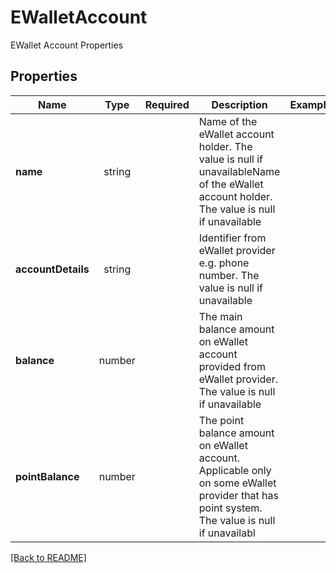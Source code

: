 # EWalletAccount

EWallet Account Properties

## Properties

| Name | Type | Required | Description | Examples |
|------------|:-------------:|:-------------:|-------------|:-------------:|
| **name** |string |  | Name of the eWallet account holder. The value is null if unavailableName of the eWallet account holder. The value is null if unavailable | | |
| **accountDetails** |string |  | Identifier from eWallet provider e.g. phone number. The value is null if unavailable | | |
| **balance** |number |  | The main balance amount on eWallet account provided from eWallet provider. The value is null if unavailable | | |
| **pointBalance** |number |  | The point balance amount on eWallet account. Applicable only on some eWallet provider that has point system. The value is null if unavailabl | | |



[[Back to README]](../../README.md)